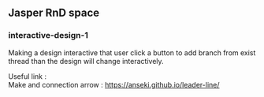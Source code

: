 ## Jasper RnD space

### interactive-design-1

Making a design interactive that user click a button to add branch from exist thread than the design will change interactively. 

Useful link : <br>
Make and connection arrow : https://anseki.github.io/leader-line/